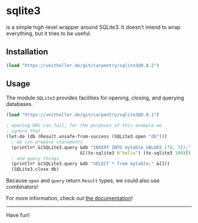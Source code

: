 # sqlite3

is a simple high-level wrapper around SQLite3. It doesn’t intend to wrap
everything, but it tries to be useful.

## Installation

```clojure
(load "https://veitheller.de/git/carpentry/sqlite3@0.0.2")
```

## Usage

The module `SQLite3` provides facilities for opening, closing, and querying
databases.

```clojure
(load "https://veitheller.de/git/carpentry/sqlite3@0.0.1")

; opening DBs can fail, for the purposes of this example we
; ignore that
(let-do [db (Result.unsafe-from-success (SQLite3.open "db"))]
  ; we can prepare statements
  (println* &(SQLite3.query &db "INSERT INTO mytable VALUES (?1, ?2);"
                            &[(to-sqlite3 @"hello") (to-sqlite3 100)]))
  ; and query things
  (println* &(SQLite3.query &db "SELECT * from mytable;" &[]))
  (SQLite3.close db)
```

Because `open` and `query` return `Result` types, we could also use
combinators!

For more information, check out [the
documentation](https://veitheller.de/sqlite3)!

<hr/>

Have fun!
